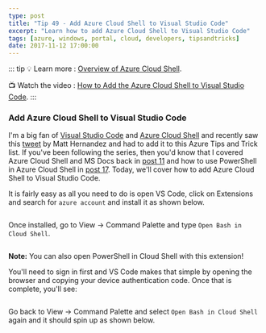 ```yaml
---
type: post
title: "Tip 49 - Add Azure Cloud Shell to Visual Studio Code"
excerpt: "Learn how to add Azure Cloud Shell to Visual Studio Code"
tags: [azure, windows, portal, cloud, developers, tipsandtricks]
date: 2017-11-12 17:00:00
---
```


::: tip
:bulb: Learn more : [Overview of Azure Cloud Shell](https://docs.microsoft.com/azure/cloud-shell/overview?WT.mc_id=docs-azuredevtips-azureappsdev). 

:tv: Watch the video : [How to Add the Azure Cloud Shell to Visual Studio Code](https://www.youtube.com/watch?v=pB_xjSg7fcQ&list=PLLasX02E8BPCNCK8Thcxu-Y-XcBUbhFWC&index=43?WT.mc_id=youtube-azuredevtips-azureappsdev).
:::
### Add Azure Cloud Shell to Visual Studio Code

I'm a big fan of [Visual Studio Code](http://twitter.com/code?WT.mc_id=twitter-azuredevtips-azureappsdev) and [Azure Cloud Shell](https://azure.microsoft.com/features/cloud-shell?WT.mc_id=azure-azuredevtips-azureappsdev) and recently saw this [tweet](https://twitter.com/fiveisprime/status/928774771763900416?WT.mc_id=twitter-azuredevtips-azureappsdev) by Matt Hernandez and had to add it to this Azure Tips and Trick list. If you've been following the series, then you'd know that I covered Azure Cloud Shell and MS Docs back in [post 11](tip11/) and how to use PowerShell in Azure Cloud Shell in [post 17](tip17/). Today, we'll cover how to add Azure Cloud Shell to Visual Studio Code. 

It is fairly easy as all you need to do is open VS Code, click on Extensions and search for `azure account` and install it as shown below. 

<img :src="$withBase('/files/azurevscode1.png')">

Once installed, go to View -> Command Palette and type `Open Bash in Cloud Shell`. 

<img :src="$withBase('/files/azurevscode2.png')">

**Note:** You can also open PowerShell in Cloud Shell with this extension!


You'll need to sign in first and VS Code makes that simple by opening the browser and copying your device authentication code. Once that is complete, you'll see: 

<img :src="$withBase('/files/azurevscode3.png')">

Go back to View -> Command Palette and select `Open Bash in Cloud Shell` again and it should spin up as shown below.

 <img :src="$withBase('/files/azurevscode4.png')">
